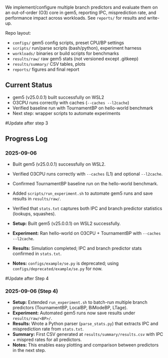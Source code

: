 
We implement/configure multiple branch predictors and evaluate them on an out-of-order (O3) core in gem5, reporting IPC, misprediction rate, and performance impact across workloads. See `reports/` for results and write-up.

Repo layout:
- `configs/` gem5 config scripts, preset CPU/BP settings
- `scripts/` run/parse scripts (bash/python), experiment harness
- `workloads/` binaries or build scripts for benchmarks
- `results/raw/` raw gem5 stats (not versioned except .gitkeep)
- `results/summary/` CSV tables, plots
- `reports/` figures and final report


## Current Status
- gem5 (v25.0.0.1) built successfully on WSL2
- O3CPU runs correctly with caches (`--caches --l2cache`)
- Verified baseline run with TournamentBP on hello-world benchmark
- Next step: wrapper scripts to automate experiments

#Update after step 3

## Progress Log

### 2025-09-06
- Built gem5 (v25.0.0.1) successfully on WSL2.
- Verified O3CPU runs correctly with `--caches` (L1) and optional `--l2cache`.
- Confirmed TournamentBP baseline run on the hello-world benchmark.
- Added `scripts/run_experiment.sh` to automate gem5 runs and save results in `results/raw/`.
- Verified that `stats.txt` captures both IPC and branch predictor statistics (lookups, squashes).

- **Setup:** Built gem5 (v25.0.0.1) on WSL2 successfully.
- **Experiment:** Ran hello-world on O3CPU + TournamentBP with `--caches --l2cache`.
- **Results:** Simulation completed; IPC and branch predictor stats confirmed in `stats.txt`.
- **Notes:** `configs/example/se.py` is deprecated; using `configs/deprecated/example/se.py` for now.

#Update after Step 4

### 2025-09-06 (Step 4)
- **Setup:** Extended `run_experiment.sh` to batch-run multiple branch predictors (TournamentBP, LocalBP, BiModeBP, LTage).
- **Experiment:** Automated gem5 runs now save results under `results/raw/<BP>/`.
- **Results:** Wrote a Python parser (`parse_stats.py`) that extracts IPC and misprediction rate from `stats.txt`.
- **Summary:** First CSV generated at `results/summary/results.csv` with IPC + mispred rates for all predictors.
- **Notes:** This enables easy plotting and comparison between predictors in the next step.

